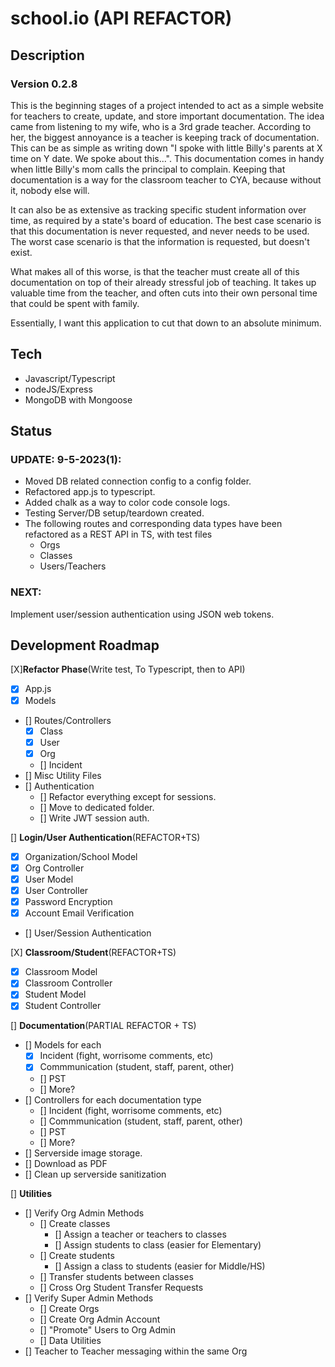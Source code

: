# school.io (API REFACTOR)

## Description
### Version 0.2.8
This is the beginning stages of a project intended to act as a simple website for teachers to create, update, and store important documentation.
The idea came from listening to my wife, who is a 3rd grade teacher.  According to her, the biggest annoyance is a teacher is keeping track of
documentation.  This can be as simple as writing down "I spoke with little Billy's parents at X time on Y date.  We spoke about this...".  This
documentation comes in handy when little Billy's mom calls the principal to complain.  Keeping that documentation is a way for the classroom teacher
to CYA, because without it, nobody else will.

It can also be as extensive as tracking specific student information over time, as required by a state's board of education.  The best case scenario
is that this documentation is never requested, and never needs to be used.  The worst case scenario is that the information is requested, but doesn't exist.

What makes all of this worse, is that the teacher must create all of this documentation on top of their already stressful job of teaching.
It takes up valuable time from the teacher, and often cuts into their own personal time that could be spent with family.

Essentially, I want this application to cut that down to an absolute minimum.

## Tech
- Javascript/Typescript
- nodeJS/Express
- MongoDB with Mongoose


## Status

### **UPDATE: 9-5-2023(1):**
- Moved DB related connection config to a config folder.
- Refactored app.js to typescript.
- Added chalk as a way to color code console logs.
- Testing Server/DB setup/teardown created.
- The following routes and corresponding data types have been refactored as a REST API in TS, with test files
    - Orgs
    - Classes
    - Users/Teachers

### **NEXT:**
Implement user/session authentication using JSON web tokens.

## Development Roadmap

[X]**Refactor Phase**(Write test, To Typescript, then to API)
- [X] App.js
- [X] Models
- [] Routes/Controllers
    - [X] Class
    - [X] User
    - [X] Org
    - [] Incident
- [] Misc Utility Files
- [] Authentication
    - [] Refactor everything except for sessions.
    - [] Move to dedicated folder.
    - [] Write JWT session auth.

[] **Login/User Authentication**(REFACTOR+TS)
- [X] Organization/School Model
- [X] Org Controller
- [X] User Model
- [X] User Controller
- [X] Password Encryption
- [X] Account Email Verification
- [] User/Session Authentication

[X] **Classroom/Student**(REFACTOR+TS)
- [X] Classroom Model
- [X] Classroom Controller
- [X] Student Model
- [X] Student Controller

[] **Documentation**(PARTIAL REFACTOR + TS)
- [] Models for each
    - [X] Incident (fight, worrisome comments, etc)
    - [X] Commmunication (student, staff, parent, other)
    - [] PST
    - [] More?
- [] Controllers for each documentation type
    - [] Incident (fight, worrisome comments, etc)
    - [] Commmunication (student, staff, parent, other)
    - [] PST
    - [] More?
- [] Serverside image storage.
- [] Download as PDF
- [] Clean up serverside sanitization

[] **Utilities**
- [] Verify Org Admin Methods
    - [] Create classes
        - [] Assign a teacher or teachers to classes
        - [] Assign students to class (easier for Elementary)
    - [] Create students
        - [] Assign a class to students (easier for Middle/HS)
    - [] Transfer students between classes
    - [] Cross Org Student Transfer Requests
- [] Verify Super Admin Methods
    - [] Create Orgs
    - [] Create Org Admin Account
    - [] "Promote" Users to Org Admin
    - [] Data Utilities
- [] Teacher to Teacher messaging within the same Org
